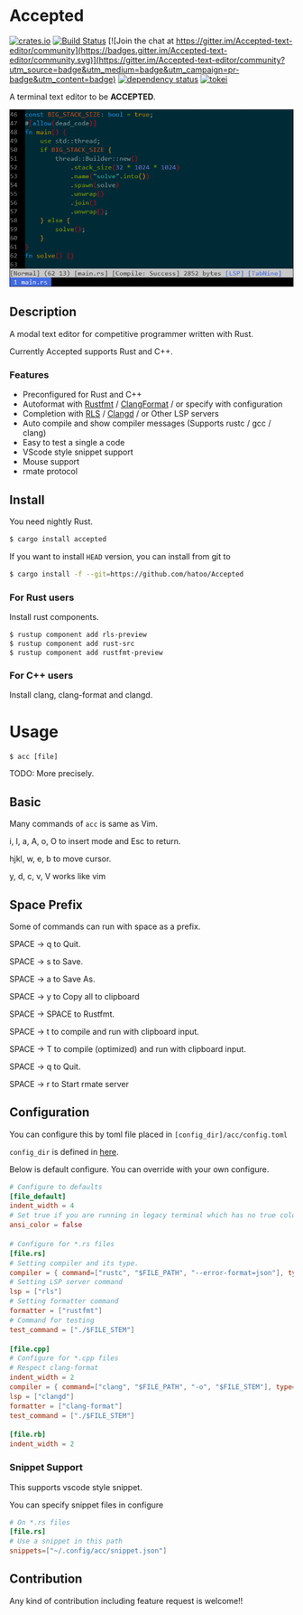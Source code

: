 Accepted
===

[![crates.io](https://img.shields.io/crates/v/accepted.svg)](https://crates.io/crates/accepted)
[![Build Status](https://travis-ci.org/hatoo/Accepted.svg?branch=master)](https://travis-ci.org/hatoo/Accepted)
[![Join the chat at https://gitter.im/Accepted-text-editor/community](https://badges.gitter.im/Accepted-text-editor/community.svg)](https://gitter.im/Accepted-text-editor/community?utm_source=badge&utm_medium=badge&utm_campaign=pr-badge&utm_content=badge)
[![dependency status](https://deps.rs/repo/github/hatoo/Accepted/status.svg)](https://deps.rs/repo/github/hatoo/Accepted)
[![tokei](https://tokei.rs/b1/github/hatoo/Accepted)](https://github.com/hatoo/Accepted)

A terminal text editor to be **ACCEPTED**.

![Accepted screenshot](demo.png "acc")

## Description

A modal text editor for competitive programmer written with Rust.

Currently Accepted supports Rust and C++.

### Features

* Preconfigured for Rust and C++
* Autoformat with [Rustfmt](https://github.com/rust-lang-nursery/rustfmt) / [ClangFormat](https://clang.llvm.org/docs/ClangFormat.html) / or specify with configuration
* Completion with [RLS](https://github.com/rust-lang-nursery/rls) / [Clangd](https://clang.llvm.org/extra/clangd.html) / or Other LSP servers
* Auto compile and show compiler messages (Supports rustc / gcc / clang)
* Easy to test a single a code
* VScode style snippet support
* Mouse support
* rmate protocol

## Install

You need nightly Rust.

```bash
$ cargo install accepted
```

If you want to install `HEAD` version, you can install from git to

```bash
$ cargo install -f --git=https://github.com/hatoo/Accepted
```

### For Rust users

Install rust components.

```
$ rustup component add rls-preview
$ rustup component add rust-src
$ rustup component add rustfmt-preview
```

### For C++ users

Install clang, clang-format and clangd.

# Usage

```
$ acc [file]
```

TODO: More precisely.

## Basic

Many commands of `acc` is same as Vim.

i, I, a, A, o, O to insert mode and Esc to return.

hjkl, w, e, b to move cursor.

y, d, c, v, V works like vim

## Space Prefix

Some of commands can run with space as a prefix.

SPACE -> q to Quit.

SPACE -> s to Save.

SPACE -> a to Save As.

SPACE -> y to Copy all to clipboard

SPACE -> SPACE to Rustfmt.

SPACE -> t to compile and run with clipboard input.

SPACE -> T to compile (optimized) and run with clipboard input.

SPACE -> q to Quit.

SPACE -> r to Start rmate server

## Configuration

You can configure this by toml file placed in `[config_dir]/acc/config.toml`

`config_dir` is defined in [here](https://docs.rs/dirs/1.0.3/dirs/fn.config_dir.html).

Below is default configure.
You can override with your own configure.

```TOML
# Configure to defaults
[file_default]
indent_width = 4
# Set true if you are running in legacy terminal which has no true color
ansi_color = false

# Configure for *.rs files
[file.rs]
# Setting compiler and its type.
compiler = { command=["rustc", "$FILE_PATH", "--error-format=json"], type="rustc", optimize_option=["-O"] }
# Setting LSP server command
lsp = ["rls"]
# Setting formatter command
formatter = ["rustfmt"]
# Command for testing
test_command = ["./$FILE_STEM"]

[file.cpp]
# Configure for *.cpp files
# Respect clang-format
indent_width = 2
compiler = { command=["clang", "$FILE_PATH", "-o", "$FILE_STEM"], type="gcc", optimize_option=["-O2"] }
lsp = ["clangd"]
formatter = ["clang-format"]
test_command = ["./$FILE_STEM"]

[file.rb]
indent_width = 2
```

### Snippet Support

This supports vscode style snippet.

You can specify snippet files in configure

```toml
# On *.rs files
[file.rs]
# Use a snippet in this path
snippets=["~/.config/acc/snippet.json"]
```

## Contribution

Any kind of contribution including feature request is welcome!!
